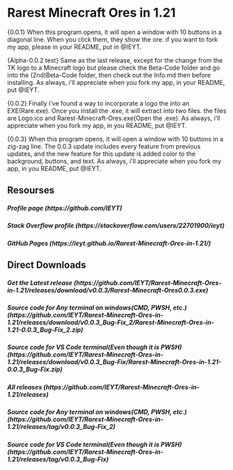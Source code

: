 # Rarest Minecraft Ores in 1.21
{0.0.1} When this program opens, it will open a window with 10 buttons in a diagonal line. When you click them, they show the ore. if you want to fork my app, please in your README, put in @IEYT.

{Alpha-0.0.2 test} Same as the last release, except for the change from the TK logo to a Minecraft logo but please check the Beta-Code folder and go into the (2nd)Beta-Code folder, then check out the Info.md then before installing. As always, i'll appreciate when you fork my app, in your README, put @IEYT.

{0.0.2} Finally i've found a way to incorporate a logo the into an EXE(Rare.exe). Once you install the .exe, it will extract into two files. the files are Logo.ico and Rarest-Minecraft-Ores.exe(Open the .exe). As always, i'll appreciate when you fork my app, in you README, put @IEYT.

{0.0.3} When this program opens, it will open a window with 10 buttons in a zig-zag line. The 0.0.3 update includes every feature from previous updates, and the new feature for this update is added color to the background, buttons, and text. As always, i'll appreciate when you fork my app, in you README, put @IEYT.

<h2> Resourses </h2>
<h5> Profile page (https://github.com/IEYT)
<h5> Stack Overflow profile (https://stackoverflow.com/users/22701900/ieyt)
<h5> GitHub Pages (https://ieyt.github.io/Rarest-Minecraft-Ores-in-1.21/)

<h2> Direct Downloads </h2>
<h5>Get the Latest release (https://github.com/IEYT/Rarest-Minecraft-Ores-in-1.21/releases/download/v0.0.3/Rarest-Minecraft-Ores0.0.3.exe)
<h5>Source code for Any terminal on windows(CMD, PWSH, etc.) (https://github.com/IEYT/Rarest-Minecraft-Ores-in-1.21/releases/download/v0.0.3_Bug-Fix_2/Rarest-Minecraft-Ores-in-1.21-0.0.3_Bug-Fix_2.zip)</h5>
<h5>Source code for VS Code terminal(Even though it is PWSH) (https://github.com/IEYT/Rarest-Minecraft-Ores-in-1.21/releases/download/v0.0.3_Bug-Fix/Rarest-Minecraft-Ores-in-1.21-0.0.3_Bug-Fix.zip)</h5>
<h5> All releases (https://github.com/IEYT/Rarest-Minecraft-Ores-in-1.21/releases)
<h5>Source code for Any terminal on windows(CMD, PWSH, etc.) (https://github.com/IEYT/Rarest-Minecraft-Ores-in-1.21/releases/tag/v0.0.3_Bug-Fix_2)</h5>
<h5>Source code for VS Code terminal(Even though it is PWSH) (https://github.com/IEYT/Rarest-Minecraft-Ores-in-1.21/releases/tag/v0.0.3_Bug-Fix)</h5>
